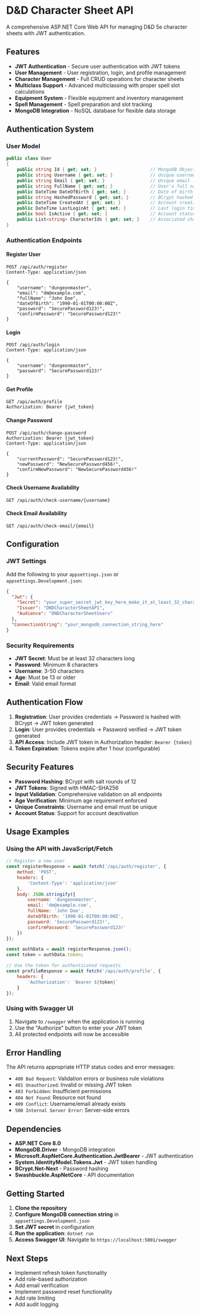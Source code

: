 # D&D Character Sheet API

A comprehensive ASP.NET Core Web API for managing D&D 5e character sheets with JWT authentication.

## Features

- **JWT Authentication** - Secure user authentication with JWT tokens
- **User Management** - User registration, login, and profile management
- **Character Management** - Full CRUD operations for character sheets
- **Multiclass Support** - Advanced multiclassing with proper spell slot calculations
- **Equipment System** - Flexible equipment and inventory management
- **Spell Management** - Spell preparation and slot tracking
- **MongoDB Integration** - NoSQL database for flexible data storage

## Authentication System

### User Model
```csharp
public class User
{
    public string Id { get; set; }                    // MongoDB ObjectId
    public string Username { get; set; }              // Unique username
    public string Email { get; set; }                 // Unique email
    public string FullName { get; set; }              // User's full name
    public DateTime DateOfBirth { get; set; }         // Date of birth (13+ required)
    public string HashedPassword { get; set; }        // BCrypt hashed password
    public DateTime CreatedAt { get; set; }           // Account creation date
    public DateTime LastLoginAt { get; set; }         // Last login timestamp
    public bool IsActive { get; set; }                // Account status
    public List<string> CharacterIds { get; set; }    // Associated character IDs
}
```

### Authentication Endpoints

#### Register User
```http
POST /api/auth/register
Content-Type: application/json

{
    "username": "dungeonmaster",
    "email": "dm@example.com",
    "fullName": "John Doe",
    "dateOfBirth": "1990-01-01T00:00:00Z",
    "password": "SecurePassword123!",
    "confirmPassword": "SecurePassword123!"
}
```

#### Login
```http
POST /api/auth/login
Content-Type: application/json

{
    "username": "dungeonmaster",
    "password": "SecurePassword123!"
}
```

#### Get Profile
```http
GET /api/auth/profile
Authorization: Bearer {jwt_token}
```

#### Change Password
```http
POST /api/auth/change-password
Authorization: Bearer {jwt_token}
Content-Type: application/json

{
    "currentPassword": "SecurePassword123!",
    "newPassword": "NewSecurePassword456!",
    "confirmNewPassword": "NewSecurePassword456!"
}
```

#### Check Username Availability
```http
GET /api/auth/check-username/{username}
```

#### Check Email Availability
```http
GET /api/auth/check-email/{email}
```

## Configuration

### JWT Settings
Add the following to your `appsettings.json` or `appsettings.Development.json`:

```json
{
  "Jwt": {
    "Secret": "your_super_secret_jwt_key_here_make_it_at_least_32_characters_long",
    "Issuer": "DNDCharacterSheetAPI",
    "Audience": "DNDCharacterSheetUsers"
  },
  "ConnectionString": "your_mongodb_connection_string_here"
}
```

### Security Requirements
- **JWT Secret**: Must be at least 32 characters long
- **Password**: Minimum 8 characters
- **Username**: 3-50 characters
- **Age**: Must be 13 or older
- **Email**: Valid email format

## Authentication Flow

1. **Registration**: User provides credentials → Password is hashed with BCrypt → JWT token generated
2. **Login**: User provides credentials → Password verified → JWT token generated
3. **API Access**: Include JWT token in Authorization header: `Bearer {token}`
4. **Token Expiration**: Tokens expire after 1 hour (configurable)

## Security Features

- **Password Hashing**: BCrypt with salt rounds of 12
- **JWT Tokens**: Signed with HMAC-SHA256
- **Input Validation**: Comprehensive validation on all endpoints
- **Age Verification**: Minimum age requirement enforced
- **Unique Constraints**: Username and email must be unique
- **Account Status**: Support for account deactivation

## Usage Examples

### Using the API with JavaScript/Fetch

```javascript
// Register a new user
const registerResponse = await fetch('/api/auth/register', {
    method: 'POST',
    headers: {
        'Content-Type': 'application/json'
    },
    body: JSON.stringify({
        username: 'dungeonmaster',
        email: 'dm@example.com',
        fullName: 'John Doe',
        dateOfBirth: '1990-01-01T00:00:00Z',
        password: 'SecurePassword123!',
        confirmPassword: 'SecurePassword123!'
    })
});

const authData = await registerResponse.json();
const token = authData.token;

// Use the token for authenticated requests
const profileResponse = await fetch('/api/auth/profile', {
    headers: {
        'Authorization': `Bearer ${token}`
    }
});
```

### Using with Swagger UI

1. Navigate to `/swagger` when the application is running
2. Use the "Authorize" button to enter your JWT token
3. All protected endpoints will now be accessible

## Error Handling

The API returns appropriate HTTP status codes and error messages:

- `400 Bad Request`: Validation errors or business rule violations
- `401 Unauthorized`: Invalid or missing JWT token
- `403 Forbidden`: Insufficient permissions
- `404 Not Found`: Resource not found
- `409 Conflict`: Username/email already exists
- `500 Internal Server Error`: Server-side errors

## Dependencies

- **ASP.NET Core 8.0**
- **MongoDB.Driver** - MongoDB integration
- **Microsoft.AspNetCore.Authentication.JwtBearer** - JWT authentication
- **System.IdentityModel.Tokens.Jwt** - JWT token handling
- **BCrypt.Net-Next** - Password hashing
- **Swashbuckle.AspNetCore** - API documentation

## Getting Started

1. **Clone the repository**
2. **Configure MongoDB connection string** in `appsettings.Development.json`
3. **Set JWT secret** in configuration
4. **Run the application**: `dotnet run`
5. **Access Swagger UI**: Navigate to `https://localhost:5001/swagger`

## Next Steps

- Implement refresh token functionality
- Add role-based authorization
- Add email verification
- Implement password reset functionality
- Add rate limiting
- Add audit logging 